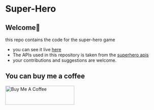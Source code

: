 # Super-Hero
## Welcome🌺
this repo contains the code for the super-hero game
- you can see it live [here](https://super-hero-5bw.pages.dev/)
- The APIs used in this repository is taken from the [superhero apis](https://www.superheroapi.com/ids.html)
- your contributions and suggestions are welcome.

## You can buy me a coffee 

<a href="https://www.buymeacoffee.com/bobyt2265q" target="_blank"><img src="https://cdn.buymeacoffee.com/buttons/v2/default-yellow.png" alt="Buy Me A Coffee" style="height: 60px !important;width: 217px !important;" ></a>

